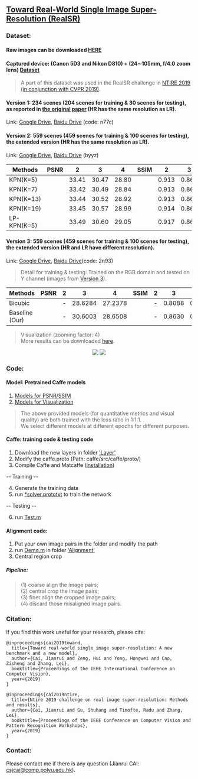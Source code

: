 ## [Toward Real-World Single Image Super-Resolution (RealSR)](https://csjcai.github.io/papers/RealSR.pdf)


### Dataset:

#### Raw images can be downloaded [HERE](https://drive.google.com/file/d/1Iqx3AbUlLjR_JglsQIq9y9BEcrNLcOCU/view)

#### Captured device: (Canon 5D3 and Nikon D810) +  (24∼105mm, f/4.0 zoom lens) [Dataset](https://drive.google.com/file/d/1ngJERYGcc4cJFX6MDWe6a0HsTxyelchn/view?usp=sharing)
> A part of this dataset was used in the RealSR challenge in [NTIRE 2019 (in conjunction with CVPR 2019)](http://www.vision.ee.ethz.ch/ntire19/).

#### Version 1: 234 scenes (204 scenes for training & 30 scenes for testing), as reported in [the original paper](https://csjcai.github.io/papers/RealSR.pdf) (HR has the same resolution as LR). 
Link: [Google Drive](https://drive.google.com/open?id=1gKnm9BdgyqISCTDAbGbpVitT-QII_unw), [Baidu Drive](https://pan.baidu.com/s/18OrLbVMg3dCGKUlNrN9uWQ) (code: n77c)

#### Version 2: 559 scenes (459 scenes for training & 100 scenes for testing), the extended version (HR has the same resolution as LR). 
Link: [Google Drive](https://drive.google.com/open?id=1dEBRo_1HH6Yk9zrchEg_JTRi-Uhmd-sj), [Baidu Drive](https://pan.baidu.com/s/1MHqJwAyJWlGa519-P5AqQQ) (byyz)

 |Methods    |PSNR|      2      |      3      |      4      |SSIM|      2      |      3      |      4      |  
 |-----------|----|:-----------:|:-----------:|:-----------:|----|:-----------:|:-----------:|:-----------:|
 |KPN(K=5)   |    |    33.41    |    30.47    |    28.80    |    |    0.913    |    0.860    |    0.826    |           
 |KPN(K=7)   |    |    33.42    |    30.49    |    28.84    |    |    0.913    |    0.861    |    0.826    |  
 |KPN(K=13)  |    |    33.44    |    30.52    |    28.92    |    |    0.913    |    0.863    |    0.829    |  
 |KPN(K=19)  |    |    33.45    |    30.57    |    28.99    |    |    0.914    |    0.864    |    0.832    |
 |LP-KPN(K=5)|    |    33.49    |    30.60    |    29.05    |    |    0.917    |    0.865    |    0.834    | 
                        

#### Version 3: 559 scenes (459 scenes for training & 100 scenes for testing), the extended version (HR and LR have different resolution). 
Link: [Google Drive](https://drive.google.com/open?id=17ZMjo-zwFouxnm_aFM6CUHBwgRrLZqIM), [Baidu Drive](https://pan.baidu.com/s/1dn4q-7E2_iJkNXx4MPdVng)(code: 2n93)
> Detail for training & testing: Trained on the RGB domain and tested on Y channel (images from [Version 3](https://drive.google.com/open?id=17ZMjo-zwFouxnm_aFM6CUHBwgRrLZqIM)). 

 |Methods       |PSNR|      2      |      3      |      4      |SSIM|      2      |      3      |      4      |  
 |--------------|----|:-----------:|:-----------:|:-----------:|----|:-----------:|:-----------:|:-----------:|
 |Bicubic       |    |      -      |    28.6284  |   27.2378   |    |      -      |    0.8088   |    0.7643   |
 |Baseline (Our)|    |      -      |    30.6003  |   28.6508   |    |      -      |    0.8630   |    0.8206   |

> Visualization (zooming factor: 4) <br>
> More results can be downloaded [here](https://drive.google.com/open?id=1D6opSY-KmXRLSRgDb5LhTfKcOGkinsYd).

<div align="center">
        <img src="https://github.com/csjcai/RealSR/blob/master/Sample1.png"/>
        <img src="https://github.com/csjcai/RealSR/blob/master/Sample2.png"/>
</div>

### Code:
#### Model: Pretrained Caffe models
1. [Models for PSNR/SSIM](https://github.com/csjcai/RealSR/tree/master/Test/Models)
2. [Models for Visualization](https://github.com/csjcai/RealSR/tree/master/Test/Models4Visualize)

> The above provided models (for quantitative metrics and visual quality) are both trained with the loss ratio in 1:1:1. <br>
> We select different models at different epochs for different purposes.

#### Caffe: training code & testing code
1. Download the new layers in folder ['Layer'](https://github.com/csjcai/RealSR/tree/master/Layer)
2. Modify the caffe.proto (Path: caffe/src/caffe/proto/)
3. Compile Caffe and Matcaffe ([installation](https://caffe.berkeleyvision.org/installation.html))

-- Training --

4. Generate the training data
5. run [*solver.prototxt](https://github.com/csjcai/RealSR/blob/master/Train/LP-KPN_solver.prototxt) to train the network

-- Testing --

6. run [Test.m](https://github.com/csjcai/RealSR/blob/master/Test/Test.m) 



#### Alignment code:
1. Put your own image pairs in the folder and modify the path
2. run [Demo.m](https://github.com/csjcai/RealSR/blob/master/Alignment/Demo.m) in folder ['Alignment'](https://github.com/csjcai/RealSR/tree/master/Alignment)
3. Central region crop

##### Pipeline:<br>
>(1) coarse align the image pairs;<br>
>(2) central crop the image pairs;<br>
>(3) finer align the cropped image pairs;<br>
>(4) discard those misaligned image pairs.


### Citation:
If you find this work useful for your research, please cite:

```
@inproceedings{cai2019toward,
  title={Toward real-world single image super-resolution: A new benchmark and a new model},
  author={Cai, Jianrui and Zeng, Hui and Yong, Hongwei and Cao, Zisheng and Zhang, Lei},
  booktitle={Proceedings of the IEEE International Conference on Computer Vision},
  year={2019}
}
```

```
@inproceedings{cai2019ntire,
  title={Ntire 2019 challenge on real image super-resolution: Methods and results},
  author={Cai, Jianrui and Gu, Shuhang and Timofte, Radu and Zhang, Lei},
  booktitle={Proceedings of the IEEE Conference on Computer Vision and Pattern Recognition Workshops},
  year={2019}
}
```

### Contact:
Please contact me if there is any question (Jianrui CAI: csjcai@comp.polyu.edu.hk).
